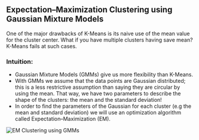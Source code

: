 ## Expectation–Maximization Clustering using Gaussian Mixture Models

One of the major drawbacks of K-Means is its naive use of the mean value for the cluster center. What if you have multiple clusters having save mean? K-Means fails at such cases.

### Intuition:
- Gaussian Mixture Models (GMMs) give us more flexibility than K-Means. 
- With GMMs we assume that the data points are Gaussian distributed; this is a less restrictive assumption than saying they are circular by using the mean. That way, we have two parameters to describe the shape of the clusters: the mean and the standard deviation!
- In order to find the parameters of the Gaussian for each cluster (e.g the mean and standard deviation) we will use an optimization algorithm called Expectation–Maximization (EM).

![EM Clustering using GMMs](https://github.com/pradeepsinngh/Machine-Learning-Notes/blob/master/17%20Clustering/data/EM%20Clustering%20using%20GMMs.gif)

